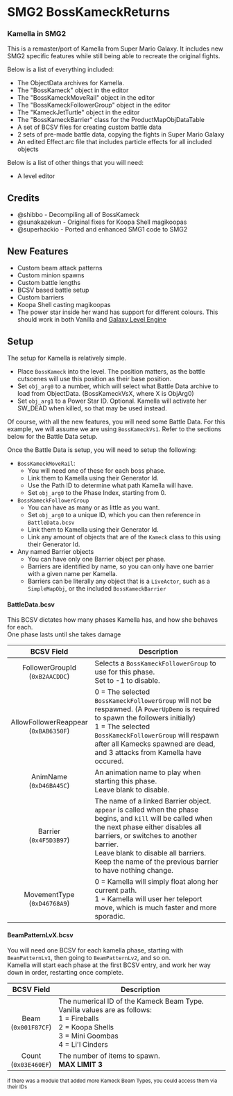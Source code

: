 # SMG2 BossKameckReturns
### Kamella in SMG2

This is a remaster/port of Kamella from Super Mario Galaxy. It includes new SMG2 specific features while still being able to recreate the original fights.

Below is a list of everything included:
- The ObjectData archives for Kamella.
- The "BossKameck" object in the editor
- The "BossKameckMoveRail" object in the editor
- The "BossKameckFollowerGroup" object in the editor
- The "KameckJetTurtle" object in the editor
- The "BossKameckBarrier" class for the ProductMapObjDataTable
- A set of BCSV files for creating custom battle data
- 2 sets of pre-made battle data, copying the fights in Super Mario Galaxy
- An edited Effect.arc file that includes particle effects for all included objects

Below is a list of other things that you will need:
- A level editor

## Credits
- @shibbo - Decompiling all of BossKameck
- @sunakazekun - Original fixes for Koopa Shell magikoopas
- @superhackio - Ported and enhanced SMG1 code to SMG2

## New Features
- Custom beam attack patterns
- Custom minion spawns
- Custom battle lengths
- BCSV based battle setup
- Custom barriers
- Koopa Shell casting magikoopas
- The power star inside her wand has support for different colours. This should work in both Vanilla and [Galaxy Level Engine](https://github.com/SuperHackio/GalaxyLevelEngine )

## Setup
The setup for Kamella is relatively simple.
- Place `BossKameck` into the level. The position matters, as the battle cutscenes will use this position as their base position.
- Set `obj_arg0` to a number, which will select what Battle Data archive to load from ObjectData. (BossKameckVsX, where X is ObjArg0)
- Set `obj_arg1` to a Power Star ID. Optional. Kamella will activate her SW_DEAD when killed, so that may be used instead.

Of course, with all the new features, you will need some Battle Data. For this example, we will assume we are using `BossKameckVs1`. Refer to the sections below for the Battle Data setup.

Once the Battle Data is setup, you will need to setup the following:
- `BossKameckMoveRail`:
    - You will need one of these for each boss phase.
    - Link them to Kamella using their Generator Id.
    - Use the Path ID to determine what path Kamella will have.
    - Set `obj_arg0` to the Phase Index, starting from 0.
- `BossKameckFollowerGroup`
    - You can have as many or as little as you want.
    - Set `obj_arg0` to a unique ID, which you can then reference in `BattleData.bcsv`
    - Link them to Kamella using their Generator Id.
    - Link any amount of objects that are of the `Kameck` class to this using their Generator Id.
- Any named Barrier objects
    - You can have only one Barrier object per phase.
    - Barriers are identified by name, so you can only have one barrier with a given name per Kamella.
    - Barriers can be literally any object that is a `LiveActor`, such as a `SimpleMapObj`, or the included `BossKameckBarrier`

#### BattleData.bcsv
This BCSV dictates how many phases Kamella has, and how she behaves for each.<br/>One phase lasts until she takes damage

| BCSV Field | Description |
| :---: | ------------- |
| FollowerGroupId<br/>(`0xB2AACDDC`) | Selects a `BossKameckFollowerGroup` to use for this phase.<br/>Set to -1 to disable. |
| AllowFollowerReappear<br/>(`0xBAB6350F`) | 0 = The selected `BossKameckFollowerGroup` will not be respawned. (A `PowerUpDemo` is required to spawn the followers initially)<br/>1 = The selected `BossKameckFollowerGroup` will respawn after all Kamecks spawned are dead, and 3 attacks from Kamella have occured. |
| AnimName<br/>(`0xD46BA45C`) | An animation name to play when starting this phase.<br/>Leave blank to disable. |
| Barrier<br/>(`0x4F5D3B97`) | The name of a linked Barrier object. `appear` is called when the phase begins, and `kill` will be called when the next phase either disables all barriers, or switches to another barrier.<br/>Leave blank to disable all barriers. Keep the name of the previous barrier to have nothing change. |
| MovementType<br/>(`0xD46768A9`) | 0 = Kamella will simply float along her current path.<br/>1 = Kamella will user her teleport move, which is much faster and more sporadic. |

#### BeamPatternLvX.bcsv
You will need one BCSV for each kamella phase, starting with `BeamPatternLv1`, then going to `BeamPatternLv2`, and so on.<br/>Kamella will start each phase at the first BCSV entry, and work her way down in order, restarting once complete.

| BCSV Field | Description |
| :---: | ------------- |
| Beam<br/>(`0x001F87CF`) | The numerical ID of the Kameck Beam Type. Vanilla values are as follows:<br/>1 = Fireballs<br/>2 = Koopa Shells<br/>3 = Mini Goombas<br/>4 = Li'l Cinders |
| Count<br/>(`0x03E460EF`) | The number of items to spawn.<br/>**MAX LIMIT 3** |

<sub>if there was a module that added more Kameck Beam Types, you could access them via their IDs<sub/>














 
